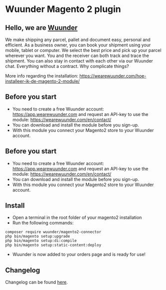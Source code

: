 # Wuunder Magento 2 plugin

## Hello, we are [Wuunder](https://wearewuunder.com/) ##
We make shipping any parcel, pallet and document easy, personal and efficient. As a business owner, you can book your shipment using your mobile, tablet or computer. We select the best price and pick up your parcel wherever you want. You and the receiver can both track and trace the shipment. You can also stay in contact with each other via our Wuunder chat. Everything without a contract. Why complicate things?


More info regarding the installation: https://wearewuunder.com/hoe-installeer-ik-de-magento-2-module/

## Before you start ##
* You need to create a free Wuunder account: https://app.wearewuunder.com and request an API-key to use the module: https://wearewuunder.com/en/contact/ 
* You can download and install the module before you sign-up.
* With this module you connect your Magento2 store to your Wuunder account.

## Before you start ##
* You need to create a free Wuunder account: https://app.wearewuunder.com and request an API-key to use the module: https://wearewuunder.com/en/contact/ 
* You can download and install the module before you sign-up.
* With this module you connect your Magento2 store to your Wuunder account.

## Install ##
* Open a terminal in the root folder of your magento2 installation
* Run the following commands:


```
composer require wuunder/magento2-connector 
php bin/magento setup:upgrade 
php bin/magento setup:di:compile
php bin/magento setup:static-content:deploy
```

* Wuunder is now added to your orders page and is ready for use!

## Changelog ##
Changelog can be found [here](CHANGELOG.md).
